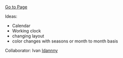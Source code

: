[Go to Page](https://LDaniels18.github.io/index)

Ideas:
- Calendar
- Working clock
- changing layout
- color changes with seasons or month to month basis

Collaborator: Ivan  [Idannny](https://idannny.github.io/My.Place/build/)

